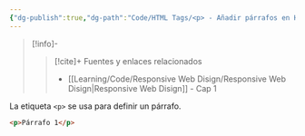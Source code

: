 ```yaml
---
{"dg-publish":true,"dg-path":"Code/HTML Tags/<p> - Añadir párrafos en HTML.md","permalink":"/code/html-tags/p-anadir-parrafos-en-html/","created":"2024-03-31T22:01","updated":"2024-03-31T22:30"}
---
```



> [!info]-
>> [!cite]+ Fuentes y enlaces relacionados
>> - [[Learning/Code/Responsive Web Disign/Responsive Web Disign\|Responsive Web Disign]] - Cap 1

La etiqueta `<p>` se usa para definir un párrafo.
```HTML 
<p>Párrafo 1</p>
```
